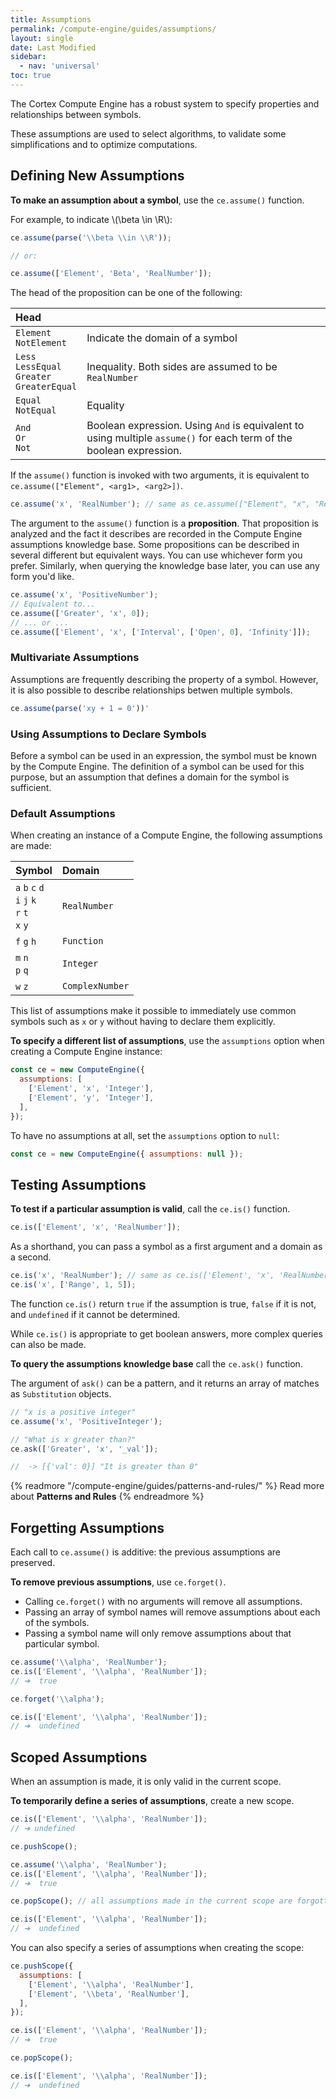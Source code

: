 ```yaml
---
title: Assumptions
permalink: /compute-engine/guides/assumptions/
layout: single
date: Last Modified
sidebar:
  - nav: 'universal'
toc: true
---
```


The Cortex Compute Engine has a robust system to specify properties and
relationships between symbols.

These assumptions are used to select algorithms, to validate some
simplifications and to optimize computations.

<section id='defining-new-assumptions'>

## Defining New Assumptions

**To make an assumption about a symbol**, use the `ce.assume()` function.

For example, to indicate \\(\beta \in \R\\):

```js
ce.assume(parse('\\beta \\in \\R'));

// or:

ce.assume(['Element', 'Beta', 'RealNumber']);
```

The head of the proposition can be one of the following:

<div class=symbols-table>

| Head                                                 |                                                                                                                     |
| :--------------------------------------------------- | :------------------------------------------------------------------------------------------------------------------ |
| `Element`<br>`NotElement`                            | Indicate the domain of a symbol                                                                                     |
| `Less`<br>`LessEqual`<br>`Greater`<br>`GreaterEqual` | Inequality. Both sides are assumed to be `RealNumber`                                                               |
| `Equal`<br>`NotEqual`                                | Equality                                                                                                            |
| `And`<br>`Or`<br>`Not`                               | Boolean expression. Using `And` is equivalent to using multiple `assume()` for each term of the boolean expression. |

</div>

If the `assume()` function is invoked with two arguments, it is equivalent to
`ce.assume(["Element", <arg1>, <arg2>])`.

```js
ce.assume('x', 'RealNumber'); // same as ce.assume(["Element", "x", "RealNumber"])
```

The argument to the `assume()` function is a **proposition**. That proposition
is analyzed and the fact it describes are recorded in the Compute Engine
assumptions knowledge base. Some propositions can be described in several
different but equivalent ways. You can use whichever form you prefer. Similarly,
when querying the knowledge base later, you can use any form you'd like.

```js
ce.assume('x', 'PositiveNumber');
// Equivalent to...
ce.assume(['Greater', 'x', 0]);
// ... or ...
ce.assume(['Element', 'x', ['Interval', ['Open', 0], 'Infinity']]);
```

<section id='multivariate-assumptions'>

### Multivariate Assumptions

Assumptions are frequently describing the property of a symbol. However, it is
also possible to describe relationships betwen multiple symbols.

```js
ce.assume(parse('xy + 1 = 0'))'
```

</section>

<section id='using-assumptions-to-declare-symbols'>

### Using Assumptions to Declare Symbols

Before a symbol can be used in an expression, the symbol must be known by the
Compute Engine. The definition of a symbol can be used for this purpose, but an
assumption that defines a domain for the symbol is sufficient.

</section>

<section id='default-assumptions'>

### Default Assumptions

When creating an instance of a Compute Engine, the following assumptions are
made:

<div class=symbols-table>

| Symbol                                               | Domain          |
| :--------------------------------------------------- | :-------------- |
| `a` `b` `c` `d`<br>`i` `j` `k`<br>`r` `t`<br>`x` `y` | `RealNumber`    |
| `f` `g` `h`                                          | `Function`      |
| `m` `n`<br>`p` `q`                                   | `Integer`       |
| `w` `z`                                              | `ComplexNumber` |

</div>

This list of assumptions make it possible to immediately use common symbols such
as `x` or `y` without having to declare them explicitly.

**To specify a different list of assumptions**, use the `assumptions` option
when creating a Compute Engine instance:

```js
const ce = new ComputeEngine({
  assumptions: [
    ['Element', 'x', 'Integer'],
    ['Element', 'y', 'Integer'],
  ],
});
```

To have no assumptions at all, set the `assumptions` option to `null`:

```js
const ce = new ComputeEngine({ assumptions: null });
```

</section>
</section>

<section id='testing-assumptions'>

## Testing Assumptions

**To test if a particular assumption is valid**, call the `ce.is()` function.

```js
ce.is(['Element', 'x', 'RealNumber']);
```

As a shorthand, you can pass a symbol as a first argument and a domain as a
second.

```js
ce.is('x', 'RealNumber'); // same as ce.is(['Element', 'x', 'RealNumber])
ce.is('x', ['Range', 1, 5]);
```

The function `ce.is()` return `true` if the assumption is true, `false` if it is
not, and `undefined` if it cannot be determined.

While `ce.is()` is appropriate to get boolean answers, more complex queries can
also be made.

**To query the assumptions knowledge base** call the `ce.ask()` function.

The argument of `ask()` can be a pattern, and it returns an array of matches as
`Substitution` objects.

```js
// "x is a positive integer"
ce.assume('x', 'PositiveInteger');

// "What is x greater than?"
ce.ask(['Greater', 'x', '_val']);

//  -> [{'val': 0}] "It is greater than 0"
```

{% readmore "/compute-engine/guides/patterns-and-rules/" %} Read more about
<strong>Patterns and Rules</strong> {% endreadmore %}

</section>

<section id='forgetting-assumptions'>

## Forgetting Assumptions

Each call to `ce.assume()` is additive: the previous assumptions are preserved.

**To remove previous assumptions**, use `ce.forget()`.

- Calling `ce.forget()` with no arguments will remove all assumptions.
- Passing an array of symbol names will remove assumptions about each of the
  symbols.
- Passing a symbol name will only remove assumptions about that particular
  symbol.

```js
ce.assume('\\alpha', 'RealNumber');
ce.is(['Element', '\\alpha', 'RealNumber']);
// ➔  true

ce.forget('\\alpha');

ce.is(['Element', '\\alpha', 'RealNumber']);
// ➔  undefined
```

</section>

<section id='scoped-assumptions'>

## Scoped Assumptions

When an assumption is made, it is only valid in the current scope.

**To temporarily define a series of assumptions**, create a new scope.

```js
ce.is(['Element', '\\alpha', 'RealNumber']);
// ➔ undefined

ce.pushScope();

ce.assume('\\alpha', 'RealNumber');
ce.is(['Element', '\\alpha', 'RealNumber']);
// ➔  true

ce.popScope(); // all assumptions made in the current scope are forgotten

ce.is(['Element', '\\alpha', 'RealNumber']);
// ➔  undefined
```

You can also specify a series of assumptions when creating the scope:

```js
ce.pushScope({
  assumptions: [
    ['Element', '\\alpha', 'RealNumber'],
    ['Element', '\\beta', 'RealNumber'],
  ],
});

ce.is(['Element', '\\alpha', 'RealNumber']);
// ➔  true

ce.popScope();

ce.is(['Element', '\\alpha', 'RealNumber']);
// ➔  undefined
```

</section>

